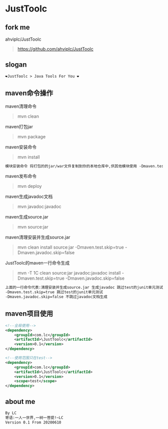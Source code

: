 # JustToolc

## fork me
ahviplc/JustToolc 
>https://github.com/ahviplc/JustToolc

## slogan
```markdown
❤JustToolc > Java Tools For You ❤
```

## maven命令操作
maven清理命令 
> mvn clean

maven打包jar 
> mvn package

maven安装命令 
> mvn install

```markdown
模块安装命令 将打包的的jar/war文件复制到你的本地仓库中,供其他模块使用 -Dmaven.test.skip=true 跳过测试(同时会跳过test compile)
```

maven发布命令 
> mvn deploy

maven生成javadoc文档 
> mvn javadoc:javadoc

maven生成source.jar 
> mvn source:jar

maven清理安装并生成source.jar 
> mvn clean install source:jar -Dmaven.test.skip=true -Dmaven.javadoc.skip=false

JustToolc的maven一行命令生成 
>  mvn -T 1C clean source:jar javadoc:javadoc install -Dmaven.test.skip=true -Dmaven.javadoc.skip=false

```markdown
上面的一行命令代表:清理安装并生成source.jar 生成javadoc 跳过test的junit单元测试 不跳过javadoc文档生成
-Dmaven.test.skip=true 跳过test的junit单元测试
-Dmaven.javadoc.skip=false 不跳过javadoc文档生成
```

## maven项目使用
```xml
<!--全局使用-->
<dependency>
    <groupId>com.lc</groupId>
    <artifactId>\JustToolc</artifactId>
    <version>0.1</version>
</dependency>

<!--使用范围只在test-->
<dependency>
    <groupId>com.lc</groupId>
    <artifactId>\JustToolc</artifactId>
    <version>0.1</version>
    <scope>test</scope>
</dependency>
```
## about me
```markdown
By LC
寄语:一人一世界,一树一菩提!~LC
Version 0.1 From 20200610 
```

